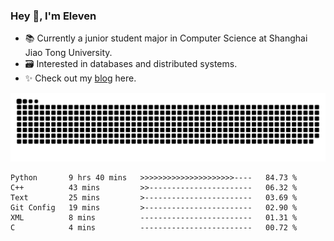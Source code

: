 ### Hey 👋, I'm Eleven

- 📚 Currently a junior student major in Computer Science at Shanghai Jiao Tong University.
- 🗃️ Interested in databases and distributed systems.
- ✨ Check out my [blog](https://blog.eleven.wiki) here.

![github contribution grid snake animation](https://raw.githubusercontent.com/El-even-11/El-even-11/output/github-contribution-grid-snake.svg)

<!--START_SECTION:waka-->

```text
Python       9 hrs 40 mins   >>>>>>>>>>>>>>>>>>>>>----   84.73 %
C++          43 mins         >>-----------------------   06.32 %
Text         25 mins         >------------------------   03.69 %
Git Config   19 mins         >------------------------   02.90 %
XML          8 mins          -------------------------   01.31 %
C            4 mins          -------------------------   00.72 %
```

<!--END_SECTION:waka-->
